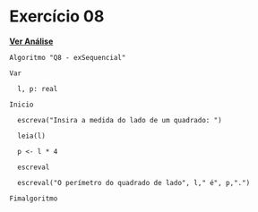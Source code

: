 # Exercício 08
[**Ver Análise**](Analise08.md)
```
Algoritmo "Q8 - exSequencial"

Var

  l, p: real

Inicio

  escreva("Insira a medida do lado de um quadrado: ")
  
  leia(l)
  
  p <- l * 4
  
  escreval
  
  escreval("O perímetro do quadrado de lado", l," é", p,".")

Fimalgoritmo
